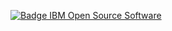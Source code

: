 [![Badge IBM Open Source Software](/holbertonschool-france-certificates-ibm/images/open-source-foundations.png)](https://www.credly.com/badges/e7886eff-c403-4d92-8540-58982e6e2d82/public_url)